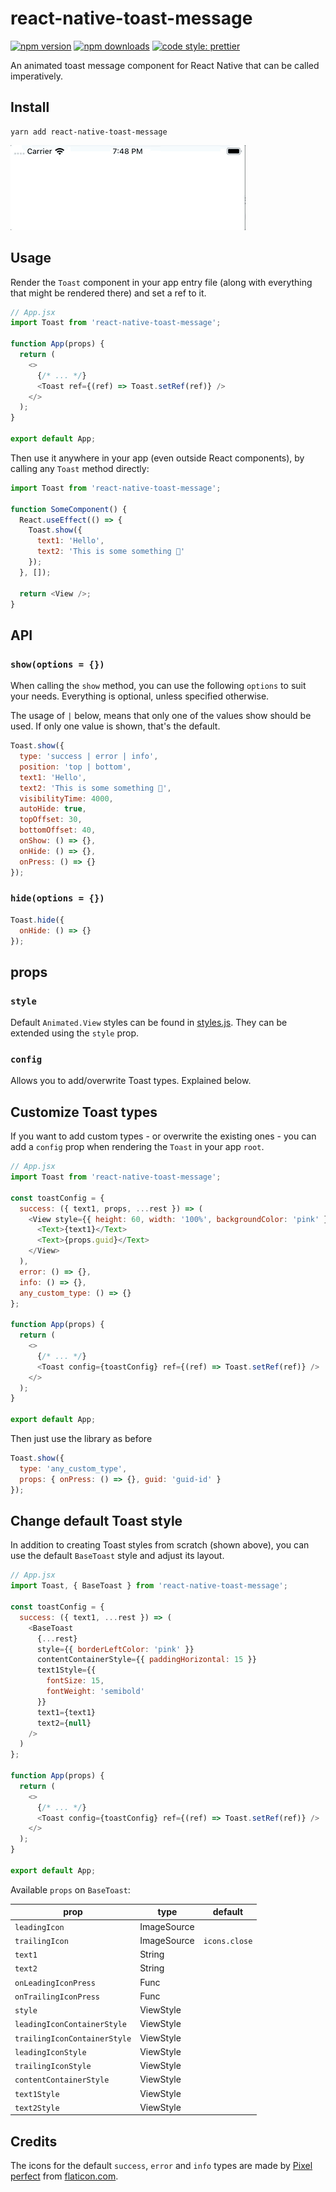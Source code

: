 # react-native-toast-message

[![npm version](https://img.shields.io/npm/v/react-native-toast-message)](https://www.npmjs.com/package/react-native-toast-message)
[![npm downloads](https://img.shields.io/npm/dw/react-native-toast-message)](https://www.npmjs.com/package/react-native-toast-message)
[![code style: prettier](https://img.shields.io/badge/code_style-prettier-ff69b4.svg)](https://github.com/prettier/prettier)

An animated toast message component for React Native that can be called imperatively.

## Install

```
yarn add react-native-toast-message
```

![ToastSuccess](success-toast.gif)

## Usage

Render the `Toast` component in your app entry file (along with everything that might be rendered there) and set a ref to it.

```js
// App.jsx
import Toast from 'react-native-toast-message';

function App(props) {
  return (
    <>
      {/* ... */}
      <Toast ref={(ref) => Toast.setRef(ref)} />
    </>
  );
}

export default App;
```

Then use it anywhere in your app (even outside React components), by calling any `Toast` method directly:

```js
import Toast from 'react-native-toast-message';

function SomeComponent() {
  React.useEffect(() => {
    Toast.show({
      text1: 'Hello',
      text2: 'This is some something 👋'
    });
  }, []);

  return <View />;
}
```

## API

### `show(options = {})`

When calling the `show` method, you can use the following `options` to suit your needs. Everything is optional, unless specified otherwise.

The usage of `|` below, means that only one of the values show should be used.
If only one value is shown, that's the default.

```js
Toast.show({
  type: 'success | error | info',
  position: 'top | bottom',
  text1: 'Hello',
  text2: 'This is some something 👋',
  visibilityTime: 4000,
  autoHide: true,
  topOffset: 30,
  bottomOffset: 40,
  onShow: () => {},
  onHide: () => {},
  onPress: () => {}
});
```

### `hide(options = {})`

```js
Toast.hide({
  onHide: () => {}
});
```

## props

### `style`

Default `Animated.View` styles can be found in [styles.js](https://github.com/calintamas/react-native-toast-message/blob/master/src/styles.js#L4). They can be extended using the `style` prop.

### `config`

Allows you to add/overwrite Toast types. Explained below.

## Customize Toast types

If you want to add custom types - or overwrite the existing ones - you can add a `config` prop when rendering the `Toast` in your app `root`.

```js
// App.jsx
import Toast from 'react-native-toast-message';

const toastConfig = {
  success: ({ text1, props, ...rest }) => (
    <View style={{ height: 60, width: '100%', backgroundColor: 'pink' }}>
      <Text>{text1}</Text>
      <Text>{props.guid}</Text>
    </View>
  ),
  error: () => {},
  info: () => {},
  any_custom_type: () => {}
};

function App(props) {
  return (
    <>
      {/* ... */}
      <Toast config={toastConfig} ref={(ref) => Toast.setRef(ref)} />
    </>
  );
}

export default App;
```

Then just use the library as before

```js
Toast.show({
  type: 'any_custom_type',
  props: { onPress: () => {}, guid: 'guid-id' }
});
```

## Change default Toast style

In addition to creating Toast styles from scratch (shown above), you can use the default `BaseToast` style and adjust its layout.

```js
// App.jsx
import Toast, { BaseToast } from 'react-native-toast-message';

const toastConfig = {
  success: ({ text1, ...rest }) => (
    <BaseToast
      {...rest}
      style={{ borderLeftColor: 'pink' }}
      contentContainerStyle={{ paddingHorizontal: 15 }}
      text1Style={{
        fontSize: 15,
        fontWeight: 'semibold'
      }}
      text1={text1}
      text2={null}
    />
  )
};

function App(props) {
  return (
    <>
      {/* ... */}
      <Toast config={toastConfig} ref={(ref) => Toast.setRef(ref)} />
    </>
  );
}

export default App;
```

Available `props` on `BaseToast`:

| prop                         | type        | default       |
| ---------------------------- | ----------- | ------------- |
| `leadingIcon`                | ImageSource |               |
| `trailingIcon`               | ImageSource | `icons.close` |
| `text1`                      | String      |               |
| `text2`                      | String      |               |
| `onLeadingIconPress`         | Func        |               |
| `onTrailingIconPress`        | Func        |               |
| `style`                      | ViewStyle   |               |
| `leadingIconContainerStyle`  | ViewStyle   |               |
| `trailingIconContainerStyle` | ViewStyle   |               |
| `leadingIconStyle`           | ViewStyle   |               |
| `trailingIconStyle`          | ViewStyle   |               |
| `contentContainerStyle`      | ViewStyle   |               |
| `text1Style`                 | ViewStyle   |               |
| `text2Style`                 | ViewStyle   |               |

## Credits

The icons for the default `success`, `error` and `info` types are made by [Pixel perfect](https://www.flaticon.com/authors/pixel-perfect) from [flaticon.com](www.flaticon.com).

